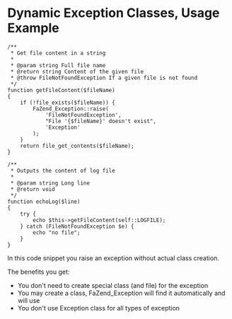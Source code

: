 # Dynamic Exception Classes, Usage Example #

```
/**
 * Get file content in a string
 *
 * @param string Full file name
 * @return string Content of the given file
 * @throw FileNotFoundException If a given file is not found
 */
function getFileContent($fileName)
{
    if (!file_exists($fileName)) {
        FaZend_Exception::raise(
            'FileNotFoundException', 
            "File '{$fileName}' doesn't exist",
            'Exception'
        );
    }
    return file_get_contents($fileName);
}

/**
 * Outputs the content of log file
 * 
 * @param string Long line
 * @return void
 */
function echoLog($line)
{
    try {
        echo $this->getFileContent(self::LOGFILE);
    } catch (FileNotFoundException $e) {
        echo "no file";
    }
}
```

In this code snippet you raise an exception without actual class creation.

The benefits you get:
  * You don't need to create special class (and file) for the exception
  * You may create a class, FaZend\_Exception will find it automatically and will use
  * You don't use Exception class for all types of exception